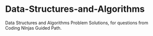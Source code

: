 # Data-Structures-and-Algorithms
Data Structures and Algorithms Problem Solutions, for questions from Coding NInjas Guided Path.
